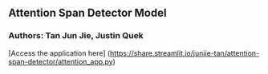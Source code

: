 ## Attention Span Detector Model
### Authors: Tan Jun Jie, Justin Quek
[Access the application here] (https://share.streamlit.io/junjie-tan/attention-span-detector/attention_app.py)
